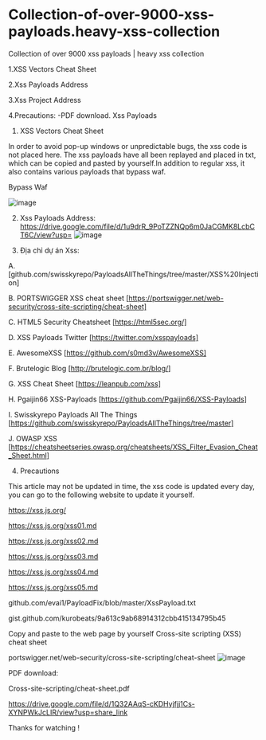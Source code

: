 # Collection-of-over-9000-xss-payloads.heavy-xss-collection
Collection of over 9000 xss payloads | heavy xss collection

1.XSS Vectors Cheat Sheet

2.Xss Payloads Address

3.Xss Project Address

4.Precautions:
  -PDF download.
  Xss Payloads
  
  
1. XSS Vectors Cheat Sheet

In order to avoid pop-up windows or unpredictable bugs, the xss code is not placed here. The xss payloads have all been replayed and placed in txt, which can be copied and pasted by yourself.In addition to regular xss, it also contains various payloads that bypass waf.

Bypass Waf

![image](https://user-images.githubusercontent.com/59002589/205910311-18a7d11a-1c46-407c-99cb-04781d8c5ad6.png)

2. Xss Payloads Address:
https://drive.google.com/file/d/1u9drR_9PoTZZNQp6m0JaCGMK8LcbCT6C/view?usp=
![image](https://user-images.githubusercontent.com/59002589/205926599-0115afa2-767f-4905-9350-e79aea15d163.png)

3. Địa chỉ dự án Xss:

A. [github.com/swisskyrepo/PayloadsAllTheThings/tree/master/XSS%20Injection]

B. PORTSWIGGER XSS cheat sheet [https://portswigger.net/web-security/cross-site-scripting/cheat-sheet]

C. HTML5 Security Cheatsheet [https://html5sec.org/]

D. XSS Payloads Twitter [https://twitter.com/xsspayloads]

E. AwesomeXSS [https://github.com/s0md3v/AwesomeXSS]

F. Brutelogic Blog [http://brutelogic.com.br/blog/]

G. XSS Cheat Sheet [https://leanpub.com/xss]

H. Pgaijin66 XSS-Payloads [https://github.com/Pgaijin66/XSS-Payloads]

I. Swisskyrepo Payloads All The Things [https://github.com/swisskyrepo/PayloadsAllTheThings/tree/master]

J. OWASP XSS [https://cheatsheetseries.owasp.org/cheatsheets/XSS_Filter_Evasion_Cheat_Sheet.html]


4. Precautions

This article may not be updated in time, the xss code is updated every day, you can go to the following website to update it yourself.

https://xss.js.org/

https://xss.js.org/xss01.md

https://xss.js.org/xss02.md

https://xss.js.org/xss03.md

https://xss.js.org/xss04.md

https://xss.js.org/xss05.md

github.com/evai1/PayloadFix/blob/master/XssPayload.txt

gist.github.com/kurobeats/9a613c9ab68914312cbb415134795b45


Copy and paste to the web page by yourself
Cross-site scripting (XSS) cheat sheet

portswigger.net/web-security/cross-site-scripting/cheat-sheet
![image](https://user-images.githubusercontent.com/59002589/205913538-90843c61-4777-4229-8570-2966764c5457.png)

 PDF download:
 
 Cross-site-scripting/cheat-sheet.pdf
 
 https://drive.google.com/file/d/1Q32AAqS-cKDHyjfjj1Cs-XYNPWkJcLIR/view?usp=share_link
 
 Thanks for watching !
